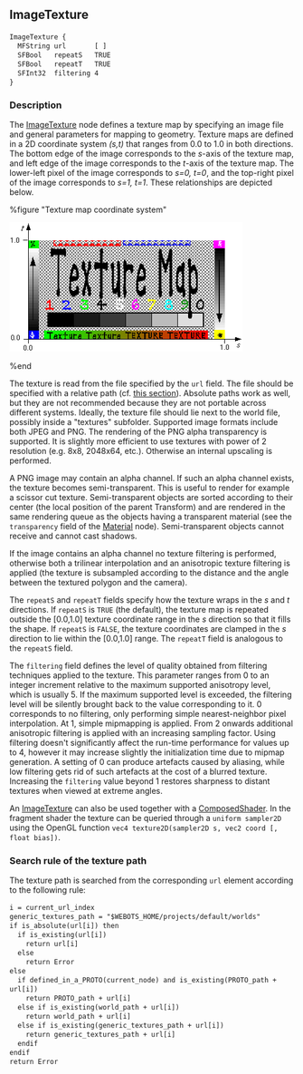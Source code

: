 ## ImageTexture

```
ImageTexture {
  MFString url       [ ]
  SFBool   repeatS   TRUE
  SFBool   repeatT   TRUE
  SFInt32  filtering 4
}
```

### Description

The [ImageTexture](#imagetexture) node defines a texture map by specifying an
image file and general parameters for mapping to geometry. Texture maps are
defined in a 2D coordinate system *(s,t)* that ranges from 0.0 to 1.0 in both
directions. The bottom edge of the image corresponds to the *s*-axis of the
texture map, and left edge of the image corresponds to the *t*-axis of the
texture map. The lower-left pixel of the image corresponds to *s=0, t=0*, and
the top-right pixel of the image corresponds to *s=1, t=1*. These relationships
are depicted below.

%figure "Texture map coordinate system"

![image_texture.png](images/image_texture.png)

%end

The texture is read from the file specified by the `url` field. The file should
be specified with a relative path (cf. [this
section](#search-rule-of-the-texture-path)). Absolute paths work as well, but
they are not recommended because they are not portable across different systems.
Ideally, the texture file should lie next to the world file, possibly inside a
"textures" subfolder. Supported image formats include both JPEG and PNG. The
rendering of the PNG alpha transparency is supported. It is slightly more
efficient to use textures with power of 2 resolution (e.g. 8x8, 2048x64, etc.).
Otherwise an internal upscaling is performed.

A PNG image may contain an alpha channel. If such an alpha channel exists, the
texture becomes semi-transparent. This is useful to render for example a scissor
cut texture. Semi-transparent objects are sorted according to their center (the
local position of the parent Transform) and are rendered in the same rendering
queue as the objects having a transparent material (see the `transparency` field
of the [Material](material.md) node). Semi-transparent objects cannot receive
and cannot cast shadows.

If the image contains an alpha channel no texture filtering is performed,
otherwise both a trilinear interpolation and an anisotropic texture filtering is
applied (the texture is subsampled according to the distance and the angle
between the textured polygon and the camera).

The `repeatS` and `repeatT` fields specify how the texture wraps in the *s* and
*t* directions. If `repeatS` is `TRUE` (the default), the texture map is
repeated outside the [0.0,1.0] texture coordinate range in the *s* direction so
that it fills the shape. If `repeatS` is `FALSE`, the texture coordinates are
clamped in the *s* direction to lie within the [0.0,1.0] range. The `repeatT`
field is analogous to the `repeatS` field.

The `filtering` field defines the level of quality obtained from filtering
techniques applied to the texture. This parameter ranges from 0 to an integer
increment relative to the maximum supported anisotropy level, which is usually 5.
If the maximum supported level is exceeded, the filtering level will be silently
brought back to the value corresponding to it.
0 corresponds to no filtering, only performing simple nearest-neighbor pixel
interpolation. At 1, simple mipmapping is applied. From 2 onwards additional 
anisotropic filtering is applied with an increasing sampling factor. Using filtering 
doesn't significantly affect the run-time performance for values up to 4, however 
it may increase slightly the initialization time due to mipmap generation. 
A setting of 0 can produce artefacts caused by aliasing, while low filtering gets rid
of such artefacts at the cost of a blurred texture. Increasing the `filtering` value
beyond 1 restores sharpness to distant textures when viewed at extreme angles.

An [ImageTexture](#imagetexture) can also be used together with a 
[ComposedShader](composedshader.md). In the fragment shader the texture can be 
queried through a `uniform sampler2D` using the OpenGL function 
`vec4 texture2D(sampler2D s, vec2 coord [, float bias])`.

### Search rule of the texture path

The texture path is searched from the corresponding `url` element according to
the following rule:

```
i = current_url_index
generic_textures_path = "$WEBOTS_HOME/projects/default/worlds"
if is_absolute(url[i]) then
  if is_existing(url[i])
    return url[i]
  else
    return Error
else
  if defined_in_a_PROTO(current_node) and is_existing(PROTO_path + url[i])
    return PROTO_path + url[i]
  else if is_existing(world_path + url[i])
    return world_path + url[i]
  else if is_existing(generic_textures_path + url[i])
    return generic_textures_path + url[i]
  endif
endif
return Error
```
